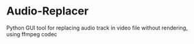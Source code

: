 # Audio-Replacer
Python GUI tool for replacing audio track in video file without rendering, using ffmpeg codec
